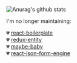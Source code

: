 ![Anurag's github stats](https://github-readme-stats.vercel.app/api?username=mikechabot&theme=dark&show_icons=true)

I'm no longer maintaining:

💔 [react-boilerplate](https://github.com/mikechabot/react-boilerplate)
<br />
💔 [redux-entity](https://github.com/mikechabot/redux-entity)
<br />
💔 [maybe-baby](https://github.com/mikechabot/maybe-baby)
<br />
💔 [react-json-form-engine](https://github.com/mikechabot/react-json-form-engine)
